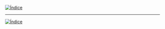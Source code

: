 [![Índice](https://img.shields.io/badge/_Volver_al_Índice--badge&logo=house&logoColor=white)](./)





























---

[![Índice](https://img.shields.io/badge/_Volver_al_Índice--badge&logo=house&logoColor=white)](./)